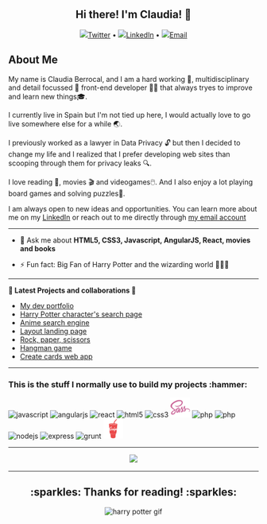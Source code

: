 <h2 align="center">Hi there! I'm Claudia! 👋</h2>
<p align="center">
  <a href="https://twitter.com/c_berrocal_" target="_blank"><img src="https://img.icons8.com/color/96/000000/twitter-circled.png" height="16"/>Twitter</a> •
    <a href="https://www.linkedin.com/in/claudia-berrocal/" target="_blank"><img src="https://img.icons8.com/color/96/000000/linkedin-circled.png" height="16"/>LinkedIn</a> •
    <a href="mailto:claudia.berrocalgomez@gmail.com" target="_blank"><img src="https://img.icons8.com/color/96/000000/email.png" height="16"/>Email</a>
</p>


## About Me

My name is Claudia Berrocal, and I am a hard working :muscle:, multidisciplinary and detail focussed :eyes: front-end developer :woman_technologist: that always tryes to improve and learn new things🎓.

I currently live in Spain but I'm not tied up here, I would actually love to go live somewhere else for a while :earth_asia:. 

I previously worked as a lawyer in Data Privacy :unlock: but then I decided to change my life and I realized that I prefer developing web sites than scooping through them for privacy leaks :mag:.

I love reading :green_book:, movies :clapper: and videogames🖱️. And I also enjoy a lot playing board games and solving puzzles🧩.

I am always open to new ideas and opportunities. You can learn more about me on my [LinkedIn](https://www.linkedin.com/in/claudia-berrocal/) or reach out to me directly through [my email account](mailto:claudia.berrocalgomez@gmail.com)


---

- 💬 Ask me about **HTML5, CSS3, Javascript, AngularJS, React, movies and books**

- ⚡ Fun fact: Big Fan of Harry Potter and the wizarding world :mage_woman::sparkles:

---

**:star2: Latest Projects and collaborations :star2:**

<!-- BLOG-POST-LIST:START -->
- [My dev portfolio](https://claudiabg-c.github.io/my-dev-portfolio)
- [Harry Potter character's search page](https://claudiabg-c.github.io/Harry-Potter-character-searcher-React/#/)
- [Anime search engine](https://claudiabg-c.github.io/Anime-search-engine-Javascript/)
- [Layout landing page](https://claudiabg-c.github.io/Layout-landing-page-HTML5-CSS3/)
- [Rock, paper, scissors](https://claudiabg-c.github.io/Rock-paper-scissors-Javascript/)
- [Hangman game](http://beta.adalab.es/promo-O-module-3-pair-1-sprint-2-hangman-game/#/)
- [Create cards web app](https://undefined-awesome-cards.herokuapp.com/#/)
<!-- BLOG-POST-LIST:END -->

---

<h3>
  This is the stuff I normally use to build my projects :hammer:
</h3>

<div>
<img src="https://cdn.jsdelivr.net/gh/devicons/devicon/icons/javascript/javascript-plain.svg" alt="javascript" width="40" height="40" />
<img src="https://cdn.jsdelivr.net/gh/devicons/devicon/icons/angularjs/angularjs-plain.svg" alt="angularjs" width="40" height="40"/>
<img src="https://cdn.jsdelivr.net/gh/devicons/devicon/icons/react/react-original-wordmark.svg" alt="react" width="40" height="40"/>
<img src="https://cdn.jsdelivr.net/gh/devicons/devicon/icons/html5/html5-plain.svg" alt="html5" width="40" height="40"/>
<img src="https://cdn.jsdelivr.net/gh/devicons/devicon/icons/css3/css3-plain.svg" alt="css3" width="40" height="40"/> 
<img src="https://raw.githubusercontent.com/devicons/devicon/master/icons/sass/sass-original.svg" alt="sass" width="40" height="40"/>
<img src="https://cdn.jsdelivr.net/gh/devicons/devicon/icons/bootstrap/bootstrap-plain.svg" alt="php" width="40" height="40"/>
<img src="https://cdn.jsdelivr.net/gh/devicons/devicon/icons/php/php-plain.svg" alt="php" width="40" height="40"/>
<img src="https://cdn.jsdelivr.net/gh/devicons/devicon/icons/nodejs/nodejs-plain.svg" alt="nodejs" width="40" height="40"/> 
<img src="https://cdn.jsdelivr.net/gh/devicons/devicon/icons/express/express-original-wordmark.svg" alt="express" width="40" height="40"/>
<img src="https://cdn.jsdelivr.net/gh/devicons/devicon/icons/grunt/grunt-plain-wordmark.svg" alt="grunt" width="40" height="40"/>
<img src="https://raw.githubusercontent.com/devicons/devicon/master/icons/gulp/gulp-plain.svg" alt="gulp" width="40" height="40"/>
</div>

---

<div align="center">
<img src="https://wakatime.com/share/@c_berrocal_/63665148-ba5b-4858-bcc6-f63d5bc26d90.svg" height="300px"/>
</div>

---

<h2 align="center">:sparkles: Thanks for reading! :sparkles:</h2>
<div align="center">
<img src="https://c.tenor.com/ATBZljPQYCQAAAAd/bye-im-off-to-hogwarts-harry-potter.gif" alt="harry potter gif" width="300">
</div>
